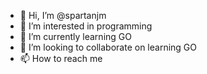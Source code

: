 - 👋 Hi, I’m @spartanjm
- 👀 I’m interested in programming
- 🌱 I’m currently learning GO
- 💞️ I’m looking to collaborate on learning GO
- 📫 How to reach me 

<!---
spartanjm/spartanjm is a ✨ special ✨ repository because its `README.md` (this file) appears on your GitHub profile.
You can click the Preview link to take a look at your changes.
--->
